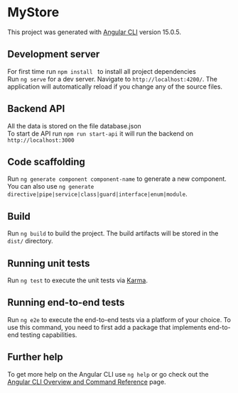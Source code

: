 # MyStore

This project was generated with [Angular CLI](https://github.com/angular/angular-cli) version 15.0.5.

## Development server
For first time run `npm install ` to install all project dependencies  
Run `ng serve` for a dev server. Navigate to `http://localhost:4200/`. The application will automatically reload if you change any of the source files.

## Backend API

All the data is stored on the file database.json   
To start de API run `npm run start-api` it will run the backend on `http://localhost:3000`

## Code scaffolding

Run `ng generate component component-name` to generate a new component. You can also use `ng generate directive|pipe|service|class|guard|interface|enum|module`.

## Build

Run `ng build` to build the project. The build artifacts will be stored in the `dist/` directory.

## Running unit tests

Run `ng test` to execute the unit tests via [Karma](https://karma-runner.github.io).

## Running end-to-end tests

Run `ng e2e` to execute the end-to-end tests via a platform of your choice. To use this command, you need to first add a package that implements end-to-end testing capabilities.

## Further help

To get more help on the Angular CLI use `ng help` or go check out the [Angular CLI Overview and Command Reference](https://angular.io/cli) page.
